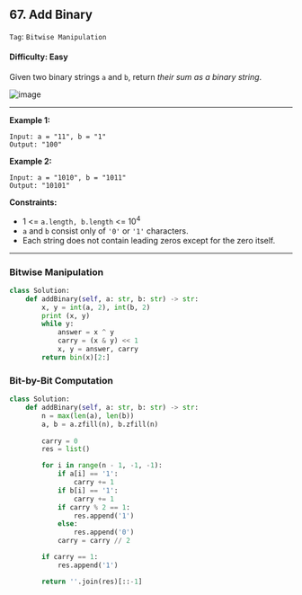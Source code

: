 ## 67. Add Binary

```Tag```: ```Bitwise Manipulation```

#### Difficulty: Easy

Given two binary strings ```a``` and ```b```, return _their sum as a binary string_.

![image](https://user-images.githubusercontent.com/35042430/218656167-3a63a56e-5fd6-4305-a644-24098eb5972a.png)

---

__Example 1:__
```
Input: a = "11", b = "1"
Output: "100"
```

__Example 2:__
```
Input: a = "1010", b = "1011"
Output: "10101"
```

__Constraints:__

- 1 <= ```a.length, b.length``` <= 10<sup>4</sup>
- ```a``` and ```b``` consist only of ```'0'``` or ```'1'``` characters.
- Each string does not contain leading zeros except for the zero itself.

---

### Bitwise Manipulation

```Python
class Solution:
    def addBinary(self, a: str, b: str) -> str:
        x, y = int(a, 2), int(b, 2)
        print (x, y)
        while y:
            answer = x ^ y
            carry = (x & y) << 1
            x, y = answer, carry
        return bin(x)[2:]
```

### Bit-by-Bit Computation

```Python
class Solution:
    def addBinary(self, a: str, b: str) -> str:
        n = max(len(a), len(b))
        a, b = a.zfill(n), b.zfill(n)
        
        carry = 0
        res = list()

        for i in range(n - 1, -1, -1):
            if a[i] == '1':
                carry += 1
            if b[i] == '1':
                carry += 1
            if carry % 2 == 1:
                res.append('1')
            else:
                res.append('0')
            carry = carry // 2

        if carry == 1:
            res.append('1')

        return ''.join(res)[::-1]
```

